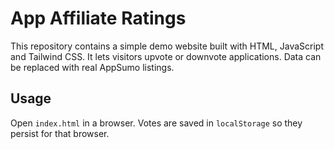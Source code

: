 # App Affiliate Ratings

This repository contains a simple demo website built with HTML, JavaScript and Tailwind CSS. It lets visitors upvote or downvote applications. Data can be replaced with real AppSumo listings.

## Usage

Open `index.html` in a browser. Votes are saved in `localStorage` so they persist for that browser.
